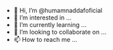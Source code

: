 - 👋 Hi, I’m @humamnaddafoficial
- 👀 I’m interested in ...
- 🌱 I’m currently learning ...
- 💞️ I’m looking to collaborate on ...
- 📫 How to reach me ...

<!---
humamnaddafofiicial/humamnaddafofiicial is a ✨ special ✨ repository because its `README.md` (this file) appears on your GitHub profile.
You can click the Preview link to take a look at your changes.
--->
